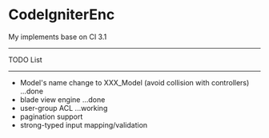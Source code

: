 # CodeIgniterEnc
My implements base on CI 3.1

**************************
TODO List
**************************
- Model's name change to XXX_Model (avoid collision with controllers) ...done
- blade view engine ...done
- user-group ACL ...working
- pagination support
- strong-typed input mapping/validation
